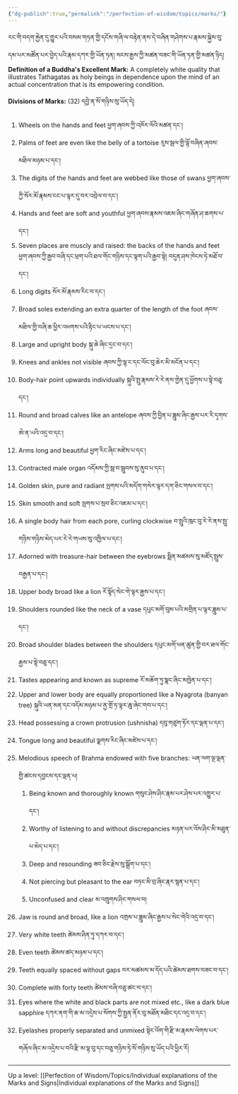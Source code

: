 ```yaml
---
{"dg-publish":true,"permalink":"/perfection-of-wisdom/topics/marks/"}
---
```


རང་གི་བདག་རྐྱེན་དུ་གྱུར་པའི་བསམ་གཏན་གྱི་དངོས་གཞི་ལ་བརྟེན་ནས་དེ་བཞིན་གཤེགས་པ་རྣམས་སྐྱེས་བུ་དམ་པར་མཚོན་པར་བྱེད་པའི་རྣམ་དཀར་གྱི་ཡོན་ཏན། སངས་རྒྱས་ཀྱི་མཚན་བཟང་གི་ཡོན་ཏན་གྱི་མཚན་ཉིད།
**Definition of a Buddha's Excellent Mark:** A completely white quality that illustrates Tathagatas as holy beings in dependence upon the mind of an actual concentration that is its empowering condition.

**Divisions of Marks:** (32) དབྱེ་ན་སོ་གཉིས་སུ་ཡོད་དེ། 
1. Wheels on the hands and feet ཕྱག་ཞབས་ཀྱི་འཁོར་ལོའི་མཚན་དང་།
2. Palms of feet are even like the belly of a tortoise རུས་སྦལ་གྱི་ལྟོ་བཞིན་ཞབས་མཐིལ་མཉམ་པ་དང་།
3. The digits of the hands and feet are webbed like those of swans ཕྱག་ཞབས་ཀྱི་སོར་མོ་རྣམས་ངང་པ་ལྟར་དུ་བར་འབྲེལ་བ་དང་།
4. Hands and feet are soft and youthful ཕྱག་ཞབས་རྣམས་འཇམ་ཞིང་གཞོན་ཤ་ཆགས་པ་དང་།
5. Seven places are muscly and raised: the backs of the hands and feet
   ཕྱག་ཞབས་ཀྱི་རྒྱབ་བཞི་དང་ཕྲག་པའི་ཐལ་གོང་གཉིས་དང་ལྟག་པའི་རྒྱབ་སྟེ། བདུན་ཤས་ཁེངས་ཏེ་མཐོ་བ་དང་།
6. Long digits སོར་མོ་རྣམས་རིང་བ་དང་།
7. Broad soles extending an extra quarter of the length of the foot ཞབས་མཐིལ་གྱི་བཞི་ཆ་ཕྱིར་འཕགས་པའི་རྟིང་པ་ཡངས་པ་དང་།
8. Large and upright body སྐུ་ཆེ་ཞིང་དྲང་བ་དང་།
9. Knees and ankles not visible ཞབས་ཀྱི་ལྷ་ང་དང་ལོང་བུ་ཆེར་མི་མངོན་པ་དང་།
10. Body-hair point upwards individually སྐུའི་སྤུ་རྣམས་རེ་རེ་ནས་གྱེན་དུ་ཕྱོགས་པ་སྟེ་བཅུ་དང་།
11. Round and broad calves like an antelope ཞབས་ཀྱི་བྱིན་པ་ཟླུམ་ཞིང་རྒྱས་པར་རི་དྭགས་ཨེ་ན་ཡའི་འདྲ་བ་དང་།
12. Arms long and beautiful ཕྱག་རིང་ཞིང་མཛེས་པ་དང་།
13. Contracted male organ འདོམས་ཀྱི་སྦ་བ་སྦུབས་སུ་ནུབ་པ་དང་།
14. Golden skin, pure and radiant ལྤགས་པའི་མདོག་གསེར་ལྟར་དག་ཅིང་གསལ་བ་དང་།
15. Skin smooth and soft ལྤགས་པ་སྲབ་ཅིང་འཇམ་པ་དང་།
16. A single body hair from each pore, curling clockwise
    བ་སྤུའི་ཁུང་བུ་རེ་རེ་ནས་སྤུ་གཉིས་གཉིས་མེད་པར་རེ་རེ་གཡས་སུ་འཁྱིལ་པ་དང་།
17. Adorned with treasure-hair between the eyebrows སྨིན་མཚམས་སུ་མཛོད་སྤུས་བརྒྱན་པ་དང་།
18. Upper body broad like a lion རོ་སྟོད་སེང་གེ་ལྟར་རྒྱས་པ་དང་།
19. Shoulders rounded like the neck of a vase དཔུང་མགོ་བུམ་པའི་མགྲིན་པ་ལྟར་ཟླུམ་པ་དང་།
20. Broad shoulder blades between the shoulders དཔུང་མགོ་ཕན་ཚུན་གྱི་བར་ཐལ་གོང་རྒྱས་པ་སྟེ་བཅུ་དང་།
21. Tastes appearing and known as supreme རོ་མཆོག་ཏུ་སྣང་ཞིང་མཁྱེན་པ་དང་།
22. Upper and lower body are equally proportioned like a Nyagrota (banyan tree)
    སྐུའི་ཡན་མན་དང་འདོམ་མཉམ་པ་ནྱ་གྲོ་ཏ་ལྟར་ཆུ་ཞེང་གབ་པ་དང་།
23. Head possessing a crown protrusion (ushnisha) དབུ་གཙུག་ཏོར་དང་ལྡན་པ་དང་།
24. Tongue long and beautiful ལྗགས་རིང་ཞིང་མཛེས་པ་དང་།
25. Melodious speech of Brahma endowed with five branches: ཡན་ལག་ལྔ་ལྡན་གྱི་ཚངས་དབྱངས་དང་ལྡན་པ།
	1. Being known and thoroughly known གསུང་ཤེས་ཤིང་རྣམ་པར་ཤེས་པར་འགྱུར་པ་དང་།
	2. Worthy of listening to and without discrepancies མཉན་པར་འོས་ཤིང་མི་མཐུན་པ་མེད་པ་དང་།
	3. Deep and resounding ཟབ་ཅིང་རྗེས་སུ་སྒྲོག་པ་དང་།
	4. Not piercing but pleasant to the ear བཏང་མི་བྲ་ཞིང་རྣར་སྙན་པ་དང་།
	5. Unconfused and clear མ་འཁྲུགས་ཤིང་གསལ་བ།
26. Jaw is round and broad, like a lion འགྲམ་པ་ཟླུམ་ཞིང་རྒྱས་པ་སེང་གེའི་འདྲ་བ་དང་།
27. Very white teeth ཚེམས་ཤིན་ཏུ་དཀར་བ་དང་།
28. Even teeth ཚེམས་ཚད་མཉམ་པ་དང་།
29. Teeth equally spaced without gaps བར་མཚམས་མ་དོད་པའི་ཚེམས་ཐགས་བཟང་བ་དང་།
30. Complete with forty teeth ཚེམས་བཞི་བཅུ་ཚང་བ་དང་།
31. Eyes where the white and black parts are not mixed etc., like a dark blue sapphire
    དཀར་ནག་གི་ཆ་མ་འདྲེས་པ་སོགས་ཀྱི་སྤྱན་ནོར་བུ་མཐོན་མཐིང་དང་འདྲ་བ་དང་།
32. Eyelashes properly separated and unmixed
    སྟེང་འོག་གི་རྫི་མ་རྣམས་ལེགས་པར་གཞོལ་ཞིང་མ་འདྲེས་པ་བའི་རྫི་མ་ལྟ་བུ་དང་བཅུ་གཉིས་ཏེ་སོ་གཉིས་སུ་ཡོད་པའི་ཕྱིར་རོ།





---
Up a level: [[Perfection of Wisdom/Topics/Individual explanations of the Marks and Signs\|Individual explanations of the Marks and Signs]]